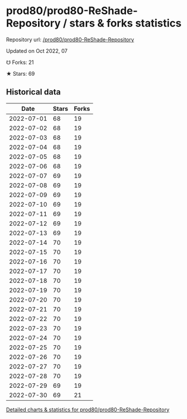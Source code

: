 # prod80/prod80-ReShade-Repository / stars & forks statistics

Repository url: [/prod80/prod80-ReShade-Repository](https://github.com/prod80/prod80-ReShade-Repository)

Updated on Oct 2022, 07

☋ Forks: 21

★ Stars: 69

## Historical data
| Date | Stars | Forks |
|------|-------|-------|
| 2022-07-01 | 68 | 19 | 
| 2022-07-02 | 68 | 19 | 
| 2022-07-03 | 68 | 19 | 
| 2022-07-04 | 68 | 19 | 
| 2022-07-05 | 68 | 19 | 
| 2022-07-06 | 68 | 19 | 
| 2022-07-07 | 69 | 19 | 
| 2022-07-08 | 69 | 19 | 
| 2022-07-09 | 69 | 19 | 
| 2022-07-10 | 69 | 19 | 
| 2022-07-11 | 69 | 19 | 
| 2022-07-12 | 69 | 19 | 
| 2022-07-13 | 69 | 19 | 
| 2022-07-14 | 70 | 19 | 
| 2022-07-15 | 70 | 19 | 
| 2022-07-16 | 70 | 19 | 
| 2022-07-17 | 70 | 19 | 
| 2022-07-18 | 70 | 19 | 
| 2022-07-19 | 70 | 19 | 
| 2022-07-20 | 70 | 19 | 
| 2022-07-21 | 70 | 19 | 
| 2022-07-22 | 70 | 19 | 
| 2022-07-23 | 70 | 19 | 
| 2022-07-24 | 70 | 19 | 
| 2022-07-25 | 70 | 19 | 
| 2022-07-26 | 70 | 19 | 
| 2022-07-27 | 70 | 19 | 
| 2022-07-28 | 70 | 19 | 
| 2022-07-29 | 69 | 19 | 
| 2022-07-30 | 69 | 21 | 


[Detailed charts & statistics for prod80/prod80-ReShade-Repository](https://reviewgithub.com/rep/prod80/prod80-ReShade-Repository)
